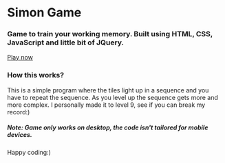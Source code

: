 # Simon Game 

### Game to train your working memory. Built using HTML, CSS, JavaScript and little bit of JQuery.
<a href="https://prathikshetty9b.github.io/Simon-game/"> Play now</a> 

### How this works?
This is a simple program where the tiles light up in a sequence and you have to  repeat the sequence.
As you level up the sequence gets more and more complex. I personally made it to level 9, see if you can break my record:)

##### Note: Game only works on desktop, the code isn't tailored for mobile devices.

Happy coding:)




